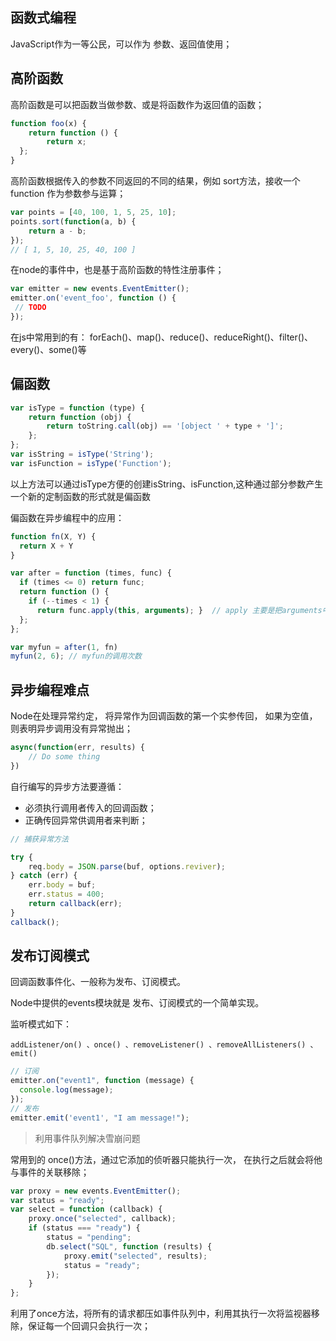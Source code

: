 ## 函数式编程

JavaScript作为一等公民，可以作为 参数、返回值使用；

## 高阶函数

高阶函数是可以把函数当做参数、或是将函数作为返回值的函数；

```js
function foo(x) { 
    return function () {
        return x; 
  }; 
}
```
高阶函数根据传入的参数不同返回的不同的结果，例如 sort方法，接收一个function 作为参数参与运算；
```js
var points = [40, 100, 1, 5, 25, 10]; 
points.sort(function(a, b) { 
    return a - b; 
}); 
// [ 1, 5, 10, 25, 40, 100 ] 
```

在node的事件中，也是基于高阶函数的特性注册事件；
```js
var emitter = new events.EventEmitter(); 
emitter.on('event_foo', function () { 
 // TODO
}); 
```

在js中常用到的有： forEach()、map()、reduce()、reduceRight()、filter()、every()、some()等
## 偏函数

```js
var isType = function (type) { 
    return function (obj) { 
        return toString.call(obj) == '[object ' + type + ']'; 
    }; 
}; 
var isString = isType('String'); 
var isFunction = isType('Function'); 
```

以上方法可以通过isType方便的创建isString、isFunction,这种通过部分参数产生一个新的定制函数的形式就是偏函数

偏函数在异步编程中的应用：
```js
function fn(X, Y) {
  return X + Y
}

var after = function (times, func) {
  if (times <= 0) return func;
  return function () {
    if (--times < 1) { 
      return func.apply(this, arguments); }  // apply 主要是把arguments中参数传入
  };
};

var myfun = after(1, fn)
myfun(2, 6); // myfun的调用次数
```

## 异步编程难点

Node在处理异常约定， 将异常作为回调函数的第一个实参传回， 如果为空值，则表明异步调用没有异常抛出；

```js
async(function(err, results) {
    // Do some thing
})
```
自行编写的异步方法要遵循：
- 必须执行调用者传入的回调函数；
- 正确传回异常供调用者来判断；

```js
// 捕获异常方法

try { 
    req.body = JSON.parse(buf, options.reviver); 
} catch (err) { 
    err.body = buf; 
    err.status = 400; 
    return callback(err); 
} 
callback(); 
```

## 发布订阅模式

回调函数事件化、一般称为发布、订阅模式。

Node中提供的events模块就是 发布、订阅模式的一个简单实现。

监听模式如下： 

`addListener/on() 、once() 、removeListener() 、removeAllListeners() 、emit()`

```js
// 订阅
emitter.on("event1", function (message) { 
  console.log(message); 
}); 
// 发布
emitter.emit('event1', "I am message!"); 
```

> 利用事件队列解决雪崩问题

常用到的 once()方法，通过它添加的侦听器只能执行一次， 在执行之后就会将他与事件的关联移除；
```js
var proxy = new events.EventEmitter(); 
var status = "ready"; 
var select = function (callback) { 
    proxy.once("selected", callback); 
    if (status === "ready") { 
        status = "pending"; 
        db.select("SQL", function (results) { 
            proxy.emit("selected", results); 
            status = "ready"; 
        }); 
    } 
}; 
```
利用了once方法，将所有的请求都压如事件队列中，利用其执行一次将监视器移除，保证每一个回调只会执行一次；